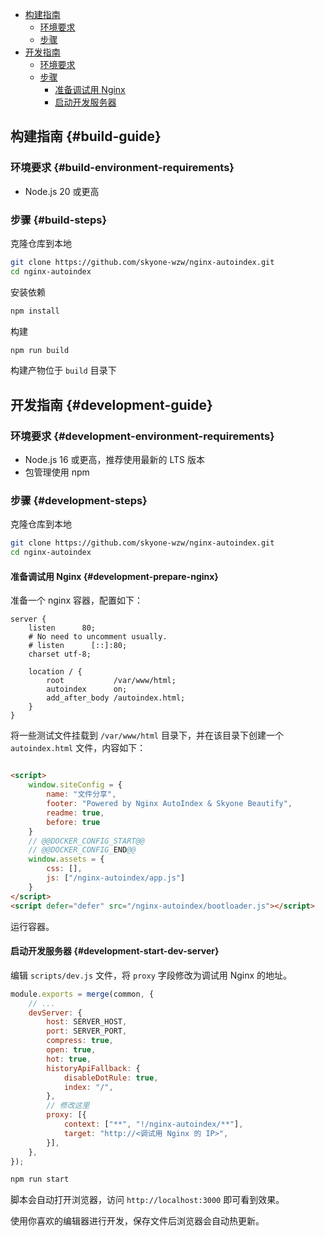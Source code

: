 - [构建指南](#build-guide)
    - [环境要求](#build-environment-requirements)
    - [步骤](#build-steps)
- [开发指南](#development-guide)
    - [环境要求](#development-environment-requirements)
    - [步骤](#development-steps)
        - [准备调试用 Nginx](#development-prepare-nginx)
        - [启动开发服务器](#development-start-dev-server)

## 构建指南 {#build-guide}

### 环境要求 {#build-environment-requirements}

* Node.js 20 或更高

### 步骤 {#build-steps}

克隆仓库到本地

```bash
git clone https://github.com/skyone-wzw/nginx-autoindex.git
cd nginx-autoindex
```

安装依赖

```bash
npm install
```

构建

```bash
npm run build
```

构建产物位于 `build` 目录下

## 开发指南 {#development-guide}

### 环境要求 {#development-environment-requirements}

* Node.js 16 或更高，推荐使用最新的 LTS 版本
* 包管理使用 npm

### 步骤 {#development-steps}

克隆仓库到本地

```bash
git clone https://github.com/skyone-wzw/nginx-autoindex.git
cd nginx-autoindex
```

#### 准备调试用 Nginx {#development-prepare-nginx}

准备一个 nginx 容器，配置如下：

```nginx
server {
    listen      80;
    # No need to uncomment usually.
    # listen      [::]:80;
    charset utf-8;

    location / {
        root           /var/www/html;
        autoindex      on;
        add_after_body /autoindex.html;
    }
}
```

将一些测试文件挂载到 `/var/www/html` 目录下，并在该目录下创建一个 `autoindex.html` 文件，内容如下：

```html

<script>
    window.siteConfig = {
        name: "文件分享",
        footer: "Powered by Nginx AutoIndex & Skyone Beautify",
        readme: true,
        before: true
    }
    // @@DOCKER_CONFIG_START@@
    // @@DOCKER_CONFIG_END@@
    window.assets = {
        css: [],
        js: ["/nginx-autoindex/app.js"]
    }
</script>
<script defer="defer" src="/nginx-autoindex/bootloader.js"></script>
```

运行容器。

#### 启动开发服务器 {#development-start-dev-server}

编辑 `scripts/dev.js` 文件，将 `proxy` 字段修改为调试用 Nginx 的地址。

```javascript
module.exports = merge(common, {
    // ...
    devServer: {
        host: SERVER_HOST,
        port: SERVER_PORT,
        compress: true,
        open: true,
        hot: true,
        historyApiFallback: {
            disableDotRule: true,
            index: "/",
        },
        // 修改这里
        proxy: [{
            context: ["**", "!/nginx-autoindex/**"],
            target: "http://<调试用 Nginx 的 IP>",
        }],
    },
});
```

```bash
npm run start
```

脚本会自动打开浏览器，访问 `http://localhost:3000` 即可看到效果。

使用你喜欢的编辑器进行开发，保存文件后浏览器会自动热更新。

